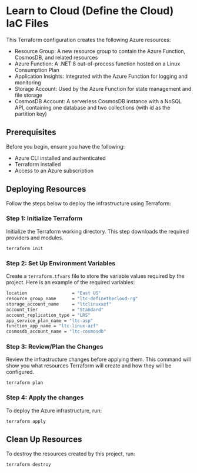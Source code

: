 # Learn to Cloud (Define the Cloud) IaC Files

This Terraform configuration creates the following Azure resources:

- Resource Group: A new resource group to contain the Azure Function, CosmosDB, and related resources
- Azure Function: A .NET 8 out-of-process function hosted on a Linux Consumption Plan
- Application Insights: Integrated with the Azure Function for logging and monitoring
- Storage Account: Used by the Azure Function for state management and file storage
- CosmosDB Account: A serverless CosmosDB instance with a NoSQL API, containing one database and two collections (with id as the partition key)

## Prerequisites

Before you begin, ensure you have the following:

- Azure CLI installed and authenticated
- Terraform installed
- Access to an Azure subscription

## Deploying Resources

Follow the steps below to deploy the infrastructure using Terraform:

### Step 1: Initialize Terraform

Initialize the Terraform working directory. This step downloads the required providers and modules.
```
terraform init
```

### Step 2: Set Up Environment Variables

Create a `terraform.tfvars` file to store the variable values required by the project. Here is an example of the required variables:

``` Bash
location                 = "East US"
resource_group_name      = "ltc-definethecloud-rg"
storage_account_name     = "ltclinuxazf"
account_tier             = "Standard"
account_replication_type = "LRS"
app_service_plan_name = "ltc-asp"
function_app_name = "ltc-linux-azf"
cosmosdb_account_name = "ltc-cosmosdb"
```
### Step 3: Review/Plan the Changes

Review the infrastructure changes before applying them. This command will show you what resources Terraform will create and how they will be configured.

```
terraform plan
```

### Step 4: Apply the changes

To deploy the Azure infrastructure, run:
``` 
terraform apply
```

## Clean Up Resources

To destroy the resources created by this project, run: 

```
terraform destroy
```